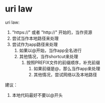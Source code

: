 # uri law

uri law:

1. "https://" 或者 "http://" 开始的，当作资源
2. 尝试当作本地路径来处理
3. 尝试作为app路径来处理
    1. 如果以@开始，当作app全名进行
    2. 其他情况，当作shortcut来处理
        1. 按照PREFIX文件的前缀顺序，补充前缀
            1. 如果前缀是@，那么当作app来处理
            2. 其他情况，尝试网络以及本地路径

建议：

1. 本地代码最好不要以@开头

